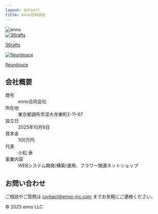 ```yaml
---
layout: default
title: enno合同会社
---
```


<img src="/assets/images/enno-logo.png" alt="enno">

<div class="gallery">
  <div class="gallery-item">
    <a href="https://about.36rafts.com" target="_blank">
      <img src="/assets/images/36rafts.png" alt="36rafts">
      <div class="overlay"><p class="brand-name">36rafts</p></div>
    </a>
  </div>
  <div class="gallery-item">
    <a href="https://store.shopping.yahoo.co.jp/fleurdouce/" target="_blank">
      <img src="/assets/images/fleurdouce.png" alt="fleurdouce">
      <div class="overlay"><p class="brand-name">fleurdouce</p></div>
    </a>
  </div>
</div>

## 会社概要

<dl class="company-info">
  <dt>商号</dt>
  <dd>enno合同会社</dd>
  <dt>所在地</dt>
  <dd>東京都調布市深大寺東町2-11-67</dd>
  <dt>設立日</dt>
  <dd>2025年10月6日</dd>
  <dt>資本金</dt>
  <dd>100万円</dd>
  <dt>代表</dt>
  <dd>小松 泰</dd>
  <dt>事業内容</dt>
  <dd>WEBシステム開発/構築/運用、フラワー関連ネットショップ</dd>
</dl>

<div class="contact">
  <h2>お問い合わせ</h2>
  <p>ご相談やご質問は <a href="mailto:contact@enno-inc.com">contact@enno-inc.com</a> までお気軽にご連絡ください。</p>
</div>

<footer>
  <p>© 2025 enno LLC</p>
</footer>

